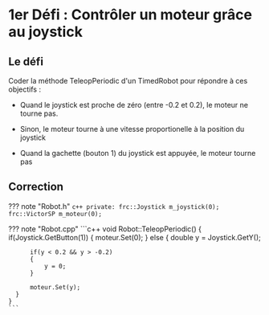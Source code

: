 # 1er Défi : Contrôler un moteur grâce au joystick

## Le défi
Coder la méthode TeleopPeriodic d'un TimedRobot pour répondre à ces objectifs :

- Quand le joystick est proche de zéro (entre -0.2 et 0.2), le moteur ne tourne pas.

- Sinon, le moteur tourne à une vitesse proportionelle à la position du joystick

- Quand la gachette (bouton 1) du joystick est appuyée, le moteur tourne pas

## Correction

??? note "Robot.h"
    ```c++
    private:
      frc::Joystick m_joystick(0);
      frc::VictorSP m_moteur(0);
    ```

??? note "Robot.cpp"
    ```c++
    void Robot::TeleopPeriodic()
    {
      if(Joystick.GetButton(1))
      {
          moteur.Set(0);
      }
      else
      {
          double y = Joystick.GetY();

          if(y < 0.2 && y > -0.2)
          {
              y = 0;
          }

          moteur.Set(y);
      }
    }
    ```

